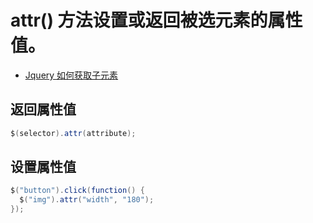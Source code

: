 # attr() 方法设置或返回被选元素的属性值。

- [Jquery 如何获取子元素](https://blog.csdn.net/qq_34543438/article/details/73503884)

## 返回属性值

```c#
$(selector).attr(attribute);
```

## 设置属性值

```c#
$("button").click(function() {
  $("img").attr("width", "180");
});
```
